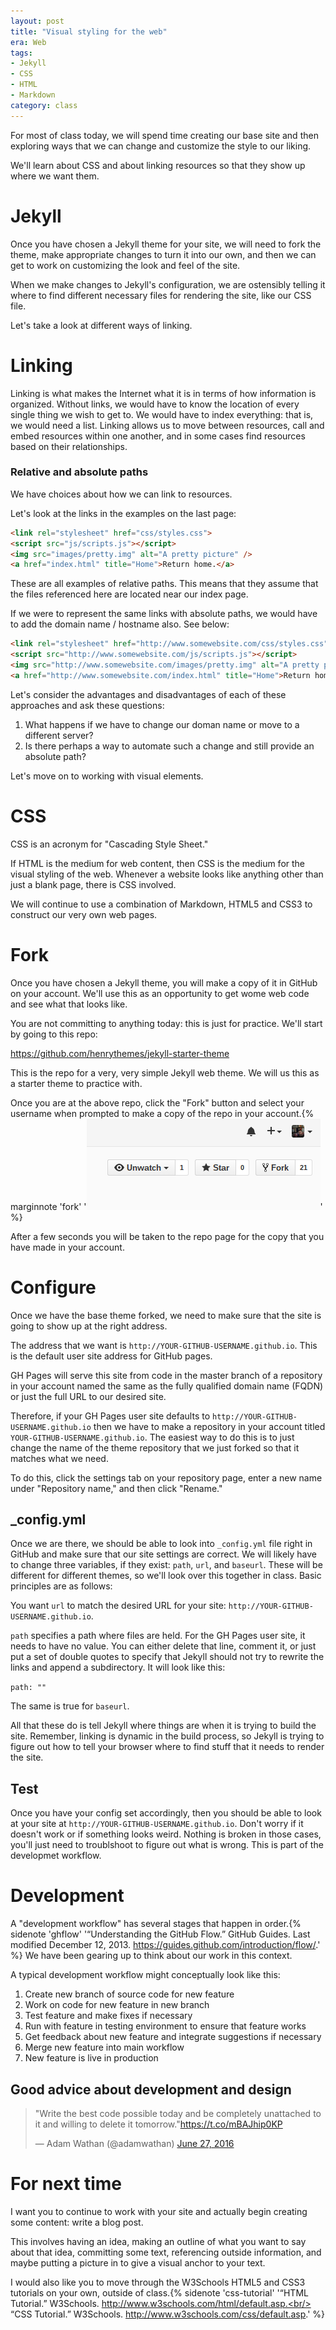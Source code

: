 ```yaml
---
layout: post
title: "Visual styling for the web"
era: Web 
tags: 
- Jekyll
- CSS
- HTML
- Markdown
category: class
---
```


For most of class today, we will spend time creating our base site and then exploring ways that we can change and customize the style to our liking. 

We'll learn about CSS and about linking resources so that they show up where we want them. 
<excerpt/>

# Jekyll

Once you have chosen a Jekyll theme for your site, we will need to fork the theme, make appropriate changes to turn it into our own, and then we can get to work on customizing the look and feel of the site. 

When we make changes to Jekyll's configuration, we are ostensibly telling it where to find different necessary files for rendering the site, like our CSS file. 

Let's take a look at different ways of linking. 

# Linking

Linking is what makes the Internet what it is in terms of how information is organized. 
Without links, we would have to know the location of every single thing we wish to get to. 
We would have to index everything: that is, we would need a list. 
Linking allows us to move between resources, call and embed resources within one another, and in some cases find resources based on their relationships. 

### Relative and absolute paths

We have choices about how we can link to resources. 

Let's look at the links in the examples on the last page:

```html
<link rel="stylesheet" href="css/styles.css">
<script src="js/scripts.js"></script>
<img src="images/pretty.img" alt="A pretty picture" />
<a href="index.html" title="Home">Return home.</a>
```

These are all examples of relative paths. 
This means that they assume that the files referenced here are located near our index page. 

If we were to represent the same links with absolute paths, we would have to add the domain name / hostname also. 
See below:

```html
<link rel="stylesheet" href="http://www.somewebsite.com/css/styles.css">
<script src="http://www.somewebsite.com/js/scripts.js"></script>
<img src="http://www.somewebsite.com/images/pretty.img" alt="A pretty picture" />
<a href="http://www.somewebsite.com/index.html" title="Home">Return home.</a>
```

Let's consider the advantages and disadvantages of each of these approaches and ask these questions:

1. What happens if we have to change our doman name or move to a different server?
2. Is there perhaps a way to automate such a change and still provide an absolute path?

Let's move on to working with visual elements.

# CSS

CSS is an acronym for "Cascading Style Sheet."

If HTML is the medium for web content, then CSS is the medium for the visual styling of the web. 
Whenever a website looks like anything other than just a blank page, there is CSS involved. 

We will continue to use a combination of Markdown, HTML5 and CSS3 to construct our very own web pages. 

# Fork

Once you have chosen a Jekyll theme, you will make a copy of it in GitHub on your account. 
We'll use this as an opportunity to get wome web code and see what that looks like. 

You are not committing to anything today: this is just for practice. 
We'll start by going to this repo:

https://github.com/henrythemes/jekyll-starter-theme

This is the repo for a very, very simple Jekyll web theme. 
We will us this as a starter theme to practice with. 

Once you are at the above repo, click the "Fork" button and select your username when prompted to make a copy of the repo in your account.{% marginnote 'fork' '![Click the "fork" button.](/assets/ref-images/fork.png)' %} 

After a few seconds you will be taken to the repo page for the copy that you have made in your account. 

# Configure

Once we have the base theme forked, we need to make sure that the site is going to show up at the right address. 

The address that we want is `http://YOUR-GITHUB-USERNAME.github.io`. This is the default user site address for GitHub pages. 

GH Pages will serve this site from code in the master branch of a repository in your account named the same as the fully qualified domain name (FQDN) or just the full URL to our desired site. 

Therefore, if your GH Pages user site defaults to `http://YOUR-GITHUB-USERNAME.github.io` then we have to make a repository in your account titled `YOUR-GITHUB-USERNAME.github.io`. 
The easiest way to do this is to just change the name of the theme repository that we just forked so that it matches what we need. 

To do this, click the settings tab on your repository page, enter a new name under "Repository name," and then click "Rename."

## \_config.yml

Once we are there, we should be able to look into `_config.yml` file right in GitHub and make sure that our site settings are correct.
We will likely have to change three variables, if they exist: `path`, `url`, and `baseurl`.
These will be different for different themes, so we'll look over this together in class. Basic principles are as follows:

You want `url` to match the desired URL for your site: `http://YOUR-GITHUB-USERNAME.github.io`.

`path` specifies a path where files are held. 
For the GH Pages user site, it needs to have no value. You can either delete that line, comment it, or just put a set of double quotes to specify that Jekyll should not try to rewrite the links and append a subdirectory. It will look like this:

`path: ""`

The same is true for `baseurl`.

All that these do is tell Jekyll where things are when it is trying to build the site. 
Remember, linking is dynamic in the build process, so Jekyll is trying to figure out how to tell your browser where to find stuff that it needs to render the site. 

## Test

Once you have your config set accordingly, then you should be able to look at your site at `http://YOUR-GITHUB-USERNAME.github.io`. 
Don't worry if it doesn't work or if something looks weird. 
Nothing is broken in those cases, you'll just need to troublshoot to figure out what is wrong. This is part of the developmet workflow. 

# Development

A "development workflow" has several stages that happen in order.{% sidenote 'ghflow' '“Understanding the GitHub Flow.” GitHub Guides. Last modified December 12, 2013. https://guides.github.com/introduction/flow/.' %} 
We have been gearing up to think about our work in this context. 

A typical development workflow might conceptually look like this:

1. Create new branch of source code for new feature
2. Work on code for new feature in new branch 
3. Test feature and make fixes if necessary
4. Run with feature in testing environment to ensure that feature works
5. Get feedback about new feature and integrate suggestions if necessary
6. Merge new feature into main workflow
7. New feature is live in production

## Good advice about development and design 

<blockquote class="twitter-tweet" data-lang="en"><p lang="en" dir="ltr">&quot;Write the best code possible today and be completely unattached to it and willing to delete it tomorrow.&quot;<a href="https://t.co/mBAJhip0KP">https://t.co/mBAJhip0KP</a></p>&mdash; Adam Wathan (@adamwathan) <a href="https://twitter.com/adamwathan/status/747429538930393088">June 27, 2016</a></blockquote>
<script async src="//platform.twitter.com/widgets.js" charset="utf-8"></script>

# For next time

I want you to continue to work with your site and actually begin creating some content: write a blog post. 

This involves having an idea, making an outline of what you want to say about that idea, committing some text, referencing outside information, and maybe putting a picture in to give a visual anchor to your text.

I would also like you to move through the W3Schools HTML5 and CSS3 tutorials on your own, outside of class.{% sidenote 'css-tutorial' '“HTML Tutorial.” W3Schools. http://www.w3schools.com/html/default.asp.<br/><br/>“CSS Tutorial.” W3Schools. http://www.w3schools.com/css/default.asp.' %}
